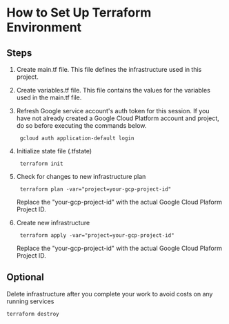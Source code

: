 # How to Set Up Terraform Environment

## Steps

1. Create main.tf file.  This file defines the infrastructure used in this project.
2. Create variables.tf file.  This file contains the values for the variables used in the main.tf file.
3. Refresh Google service account's auth token for this session.  If you have not already created a Google Cloud Platform account and project, do so before executing the commands below.

        gcloud auth application-default login

4. Initialize state file (.tfstate)

        terraform init

5. Check for changes to new infrastructure plan

        terraform plan -var="project=your-gcp-project-id"

   Replace the "your-gcp-project-id" with the actual Google Cloud Plaform Project ID.

6. Create new infrastructure

        terraform apply -var="project=your-gcp-project-id"

   Replace the "your-gcp-project-id" with the actual Google Cloud Plaform Project ID.

## Optional

Delete infrastructure after you complete your work to avoid costs on any running services

    terraform destroy

